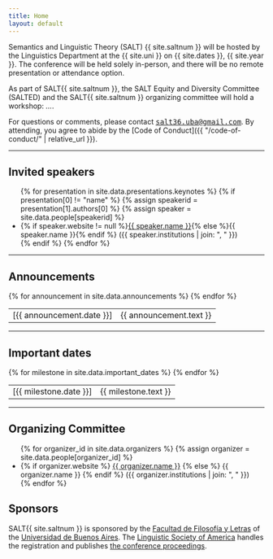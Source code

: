 ```yaml
---
title: Home
layout: default
---
```


Semantics and Linguistic Theory (SALT) {{ site.saltnum }} will be hosted by the Linguistics Department at the {{ site.uni }} on {{ site.dates }}, {{ site.year }}. The conference will be held solely in-person, and there will be no remote presentation or attendance option.

As part of SALT{{ site.saltnum }}, the SALT Equity and Diversity Committee (SALTED) and the SALT{{ site.saltnum }} organizing committee will hold a workshop: *...*. 

For questions or comments, please contact <span style="font-family: monospace">[salt36.uba@gmail.com](mailto:salt36.uba@gmail.com)</span>. By attending, you agree to abide by the [Code of Conduct]({{ "/code-of-conduct/" | relative_url }}).

<hr/>

## Invited speakers

<ul id="speakers">
  {% for presentation in site.data.presentations.keynotes %}
    {% if presentation[0] != "name" %}
      {% assign speakerid = presentation[1].authors[0] %}
      {% assign speaker = site.data.people[speakerid] %}
      <li>
        {% if speaker.website != null %}<a href="{{ speaker.website }}">{{ speaker.name }}</a>{% else %}{{ speaker.name }}{% endif %} ({{ speaker.institutions | join: ", " }})
      </li>
    {% endif %}
  {% endfor %}
</ul>

<hr/>

## Announcements

<table class="announce">
  <tbody>
    {% for announcement in site.data.announcements %}
    <tr>
      <td class="time">
        [{{ announcement.date }}]
      </td>
      <td>
        {{ announcement.text }}
      </td>
    </tr>
    {% endfor %}
  </tbody>
</table>
<!-- <hr style="border-style: dashed; border-color: #eae9e6"> -->

<hr/>

## Important dates

<table class="announce">
  <tbody>
    {% for milestone in site.data.important_dates %}
    <tr>
      <td class="time">
        [{{ milestone.date }}]
      </td>
      <td>
        {{ milestone.text }}
      </td>
    </tr>
    {% endfor %}
  </tbody>
</table>

<hr/>

## Organizing Committee

<ul>
  {% for organizer_id in site.data.organizers %}
    {% assign organizer = site.data.people[organizer_id] %}
    <li>
      {% if organizer.website %}
        <a href="{{ organizer.website }}">{{ organizer.name }}</a>
      {% else %}
        {{ organizer.name }}
      {% endif %}
      ({{ organizer.institutions | join: ", " }})
    </li>
  {% endfor %}
</ul>

## Sponsors

SALT{{ site.saltnum }} is sponsored by the [Facultad de Filosofía y Letras](https://filo.uba.ar/) of the [Universidad de Buenos Aires](https://uba.ar/). The [Linguistic Society of America](https://www.lsadc.org/) handles the registration and publishes [the conference proceedings](https://journals.linguisticsociety.org/proceedings/index.php/SALT).
